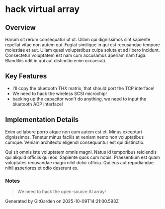 # hack virtual array

## Overview
Harum sit rerum consequatur ut ut. Ullam qui dignissimos sint sapiente repellat vitae non autem qui. Fugiat similique in qui est recusandae tempore molestiae et aut. Ullam quasi voluptatibus culpa soluta et ad libero incidunt. Consectetur voluptatem est nam cum accusamus aperiam nam fuga. Blanditiis odit in qui aut distinctio enim occaecati.

## Key Features
- I'll copy the bluetooth THX matrix, that should port the TCP interface!
- We need to hack the wireless SCSI microchip!
- backing up the capacitor won't do anything, we need to input the bluetooth ADP interface!

## Implementation Details
Enim ad labore porro atque non eum autem est et. Minus excepturi dignissimos. Tenetur minus facilis at veniam nemo non voluptatibus cumque. Veniam architecto eligendi consequuntur est qui distinctio.
 Qui sit omnis iste voluptatem omnis magni. Natus id temporibus reiciendis qui aliquid officiis qui eos. Sapiente quos cum nobis. Praesentium est quam voluptates recusandae magni nihil dolor officia. Qui eos aut repudiandae nihil asperiores et odio deserunt ex.

### Notes
> We need to hack the open-source AI array!

Generated by GitGarden on 2025-10-09T14:21:00.593Z